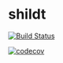 # shildt

[![Build Status](https://travis-ci.org/timurvvolkov/shildt.svg?branch=master)](https://travis-ci.org/timurvvolkov/shildt)

[![codecov](https://codecov.io/gh/timurvvolkov/shildt/branch/master/graph/badge.svg?token=15JLXOJWF3)](https://codecov.io/gh/timurvvolkov/shildt)